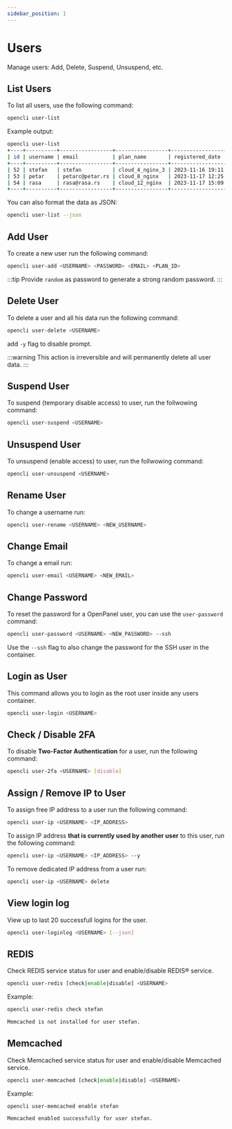 ```yaml
---
sidebar_position: 1
---
```


# Users

Manage users: Add, Delete, Suspend, Unsuspend, etc.

## List Users

To list all users, use the following command:

```bash
opencli user-list
```

Example output:
```bash
opencli user-list
+----+----------+-----------------+-----------------+---------------------+
| id | username | email           | plan_name       | registered_date     |
+----+----------+-----------------+-----------------+---------------------+
| 52 | stefan   | stefan          | cloud_4_nginx_3 | 2023-11-16 19:11:20 |
| 53 | petar    | petarc@petar.rs | cloud_8_nginx   | 2023-11-17 12:25:44 |
| 54 | rasa     | rasa@rasa.rs    | cloud_12_nginx  | 2023-11-17 15:09:28 |
+----+----------+-----------------+-----------------+---------------------+
```

You can also format the data as JSON:

```bash
opencli user-list --json
```

## Add User

To create a new user run the following command:

```bash
opencli user-add <USERNAME> <PASSWORD> <EMAIL> <PLAN_ID>
```

:::tip
Provide `random` as password to generate a strong random password.
:::

## Delete User

To delete a user and all his data run the following command:

```bash
opencli user-delete <USERNAME>
```

add `-y` flag to disable prompt.

:::warning
This action is irreversible and will permanently delete all user data.
:::

## Suspend User

To suspend (temporary disable access) to user, run the follwowing command:

```bash
opencli user-suspend <USERNAME>
```

## Unsuspend User

To unsuspend (enable access) to user, run the follwowing command:

```bash
opencli user-unsuspend <USERNAME>
```

## Rename User

To change a username run:
```bash
opencli user-rename <USERNAME> <NEW_USERNAME>
```

## Change Email

To change a email run:
```bash
opencli user-email <USERNAME> <NEW_EMAIL>
```

## Change Password

To reset the password for a OpenPanel user, you can use the `user-password` command:

```bash
opencli user-password <USERNAME> <NEW_PASSWORD> --ssh
```
Use the `--ssh` flag to also change the password for the SSH user in the container.

## Login as User

This command allows you to login as the root user inside any users container.
```bash
opencli user-login <USERNAME>
```

## Check / Disable 2FA

To disable **Two-Factor Authentication** for a user, run the following command:

```bash
opencli user-2fa <USERNAME> [disable]
```


## Assign / Remove IP to User

To assign free IP address to a user run the following command:

```bash
opencli user-ip <USERNAME> <IP_ADDRESS>
```

To assign IP address **that is currently used by another user** to this user, run the following command:


```bash
opencli user-ip <USERNAME> <IP_ADDRESS> --y
```


To remove dedicated IP address from a user run:

```bash
opencli user-ip <USERNAME> delete
```


## View login log
View up to last 20 successfull logins for the user.

```bash
opencli user-loginlog <USERNAME> [--json]
```

## REDIS
Check REDIS service status for user and enable/disable REDIS® service.

```bash
opencli user-redis [check|enable|disable] <USERNAME>
```

Example:
```bash
opencli user-redis check stefan

Memcached is not installed for user stefan.
```

## Memcached
Check Memcached service status for user and enable/disable Memcached service.

```bash
opencli user-memcached [check|enable|disable] <USERNAME>
```

Example:
```bash
opencli user-memcached enable stefan

Memcached enabled successfully for user stefan.
```

